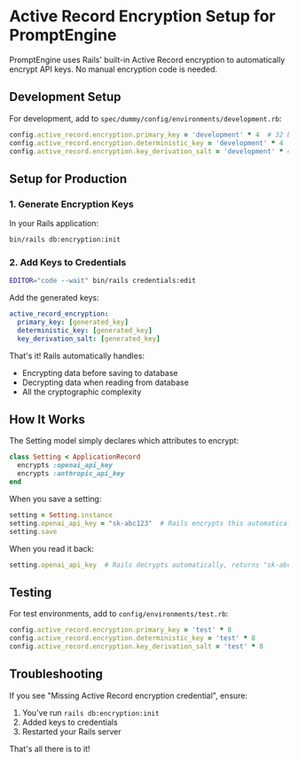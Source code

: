 # Active Record Encryption Setup for PromptEngine

PromptEngine uses Rails' built-in Active Record encryption to automatically encrypt API keys. No
manual encryption code is needed.

## Development Setup

For development, add to `spec/dummy/config/environments/development.rb`:

```ruby
config.active_record.encryption.primary_key = 'development' * 4  # 32 bytes
config.active_record.encryption.deterministic_key = 'development' * 4  # 32 bytes
config.active_record.encryption.key_derivation_salt = 'development' * 4  # 32 bytes
```

## Setup for Production

### 1. Generate Encryption Keys

In your Rails application:

```bash
bin/rails db:encryption:init
```

### 2. Add Keys to Credentials

```bash
EDITOR="code --wait" bin/rails credentials:edit
```

Add the generated keys:

```yaml
active_record_encryption:
  primary_key: [generated_key]
  deterministic_key: [generated_key]
  key_derivation_salt: [generated_key]
```

That's it! Rails automatically handles:

- Encrypting data before saving to database
- Decrypting data when reading from database
- All the cryptographic complexity

## How It Works

The Setting model simply declares which attributes to encrypt:

```ruby
class Setting < ApplicationRecord
  encrypts :openai_api_key
  encrypts :anthropic_api_key
end
```

When you save a setting:

```ruby
setting = Setting.instance
setting.openai_api_key = "sk-abc123"  # Rails encrypts this automatically
setting.save
```

When you read it back:

```ruby
setting.openai_api_key  # Rails decrypts automatically, returns "sk-abc123"
```

## Testing

For test environments, add to `config/environments/test.rb`:

```ruby
config.active_record.encryption.primary_key = 'test' * 8
config.active_record.encryption.deterministic_key = 'test' * 8
config.active_record.encryption.key_derivation_salt = 'test' * 8
```

## Troubleshooting

If you see "Missing Active Record encryption credential", ensure:

1. You've run `rails db:encryption:init`
2. Added keys to credentials
3. Restarted your Rails server

That's all there is to it!
